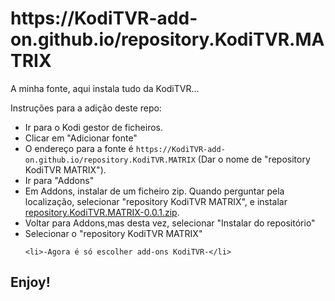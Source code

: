 <h1 id="httpsKodiTVRgithubio">https://KodiTVR-add-on.github.io/repository.KodiTVR.MATRIX</h1>
		
<p>A minha fonte, aqui instala tudo da KodiTVR...</p>

<p>Instruções para a adição deste repo:</p>
<p align="left">
  </p><ul>
    <li>Ir para o Kodi gestor de ficheiros.</li>
    <li>Clicar em "Adicionar fonte"</li>
    <li>O endereço para a fonte é <code>https://KodiTVR-add-on.github.io/repository.KodiTVR.MATRIX</code> (Dar o nome de "repository KodiTVR MATRIX").</li>
    <li>Ir para "Addons"</li>
    <li>Em Addons, instalar de um ficheiro zip. Quando perguntar pela localização, selecionar "repository KodiTVR MATRIX", e instalar <a href="https://github.com/KodiTVR-add-on/https://KodiTVR-add-on.github.io/repository.KodiTVR.MATRIX/blob/main/repository.KodiTVR.MATRIX-0.0.1.zip">repository.KodiTVR.MATRIX-0.0.1.zip</a>.</li>
    <li>Voltar para Addons,mas desta vez, selecionar "Instalar do repositório"</li>
    <li>Selecionar o "repository KodiTVR MATRIX"</li>
	
    <li>-Agora é só escolher add-ons KodiTVR-</li>
  </ul>  
</p>

<h2 id="enjoy">Enjoy!</h2>
 
